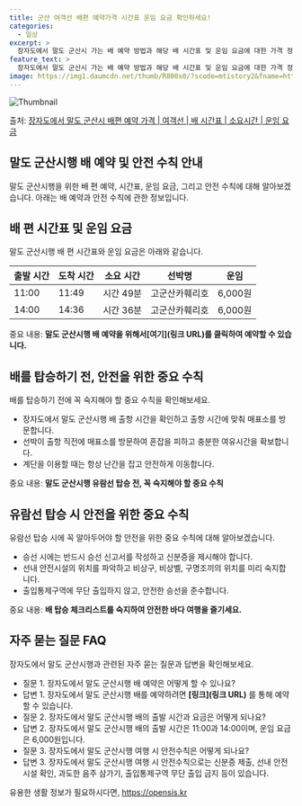 ```yaml
---
title: 군산 여객선 배편 예약가격 시간표 운임 요금 확인하세요!
categories:
  - 일상
excerpt: >
  장자도에서 말도 군산시 가는 배 예약 방법과 해당 배 시간표 및 운임 요금에 대한 가격 정보를 안내 드리겠습니다. 안전하고 재밋는 말도 군산시행 여행을 위해 아래 정보 참고하시기 바랍니다. 말도 군산시행 배편 예약하기 👈 클릭장자도에서 말도 군산시행 배 시간표출발 시간도착 시간소요 시간선박명요금11:0011:490시간 49분고군산카훼리호6,000원14:0014:360시간 36분고군산카훼리호6,000원말도 군산시행 배편 예약하기 👈 클릭장자도에서 말도 군산시행 여객선 탑승 시 이용수칙장자도에서 말도 군산시행 배를 탑승하기 전 꼭 숙지해야 할 사항들이 있습니다. 중요 내용: 1) 장자도에서 말도 군산시행 배 출항 시간을 확인하고 출항 시간에 맞춰 매표소를 방문합니다. 2) 선박이 출항 직전에 매표소를 방문하..
feature_text: >
  장자도에서 말도 군산시 가는 배 예약 방법과 해당 배 시간표 및 운임 요금에 대한 가격 정보를 안내 드리겠습니다. 안전하고 재밋는 말도 군산시행 여행을 위해 아래 정보 참고하시기 바랍니다. 말도 군산시행 배편 예약하기 👈 클릭장자도에서 말도 군산시행 배 시간표출발 시간도착 시간소요 시간선박명요금11:0011:490시간 49분고군산카훼리호6,000원14:0014:360시간 36분고군산카훼리호6,000원말도 군산시행 배편 예약하기 👈 클릭장자도에서 말도 군산시행 여객선 탑승 시 이용수칙장자도에서 말도 군산시행 배를 탑승하기 전 꼭 숙지해야 할 사항들이 있습니다. 중요 내용: 1) 장자도에서 말도 군산시행 배 출항 시간을 확인하고 출항 시간에 맞춰 매표소를 방문합니다. 2) 선박이 출항 직전에 매표소를 방문하..
image: https://img1.daumcdn.net/thumb/R800x0/?scode=mtistory2&fname=https%3A%2F%2Fblog.kakaocdn.net%2Fdn%2FH4d2U%2FbtsHCtsNHy2%2Ff1VW6EaoyVCHNtv24zkEm1%2Fimg.webp
---
```


![Thumbnail](https://img1.daumcdn.net/thumb/R800x0/?scode=mtistory2&fname=https%3A%2F%2Fblog.kakaocdn.net%2Fdn%2FH4d2U%2FbtsHCtsNHy2%2Ff1VW6EaoyVCHNtv24zkEm1%2Fimg.webp)

<p>출처: <a href="https://opensis.kr/entry/%EC%9E%A5%EC%9E%90%EB%8F%84%EC%97%90%EC%84%9C-%EB%A7%90%EB%8F%84-%EA%B5%B0%EC%82%B0%EC%8B%9C-%EB%B0%B0%ED%8E%B8-%EC%98%88%EC%95%BD-%EA%B0%80%EA%B2%A9-%EC%97%AC%EA%B0%9D%EC%84%A0-%EB%B0%B0-%EC%8B%9C%EA%B0%84%ED%91%9C-%EC%86%8C%EC%9A%94%EC%8B%9C%EA%B0%84-%EC%9A%B4%EC%9E%84-%EC%9A%94%EA%B8%88" rel="dofollow">장자도에서 말도 군산시 배편 예약 가격 | 여객선 | 배 시간표 | 소요시간 | 운임 요금</a> </p>

## 말도 군산시행 배 예약 및 안전 수칙 안내



말도 군산시행을 위한 배 편 예약, 시간표, 운임 요금, 그리고 안전 수칙에 대해 알아보겠습니다. 아래는 배 예약과 안전 수칙에 관한
정보입니다.



## 배 편 시간표 및 운임 요금

말도 군산시행 배 편 시간표와 운임 요금은 아래와 같습니다.

출발 시간 | 도착 시간 | 소요 시간 | 선박명 | 운임  
---|---|---|---|---  
11:00 | 11:49 | 시간 49분 | 고군산카훼리호 | 6,000원  
14:00 | 14:36 | 시간 36분 | 고군산카훼리호 | 6,000원  
  


중요 내용: **말도 군산시행 배 예약을 위해서[여기](링크 URL)를 클릭하여 예약할 수 있습니다.**



## 배를 탑승하기 전, 안전을 위한 중요 수칙

배를 탑승하기 전에 꼭 숙지해야 할 중요 수칙을 확인해보세요.

  * 장자도에서 말도 군산시행 배 출항 시간을 확인하고 출항 시간에 맞춰 매표소를 방문합니다.
  * 선박이 출항 직전에 매표소를 방문하여 혼잡을 피하고 충분한 여유시간을 확보합니다.
  * 계단을 이용할 때는 항상 난간을 잡고 안전하게 이동합니다.



중요 내용: **말도 군산시행 유람선 탑승 전, 꼭 숙지해야 할 중요 수칙**



## 유람선 탑승 시 안전을 위한 중요 수칙

유람선 탑승 시에 꼭 알아두어야 할 안전을 위한 중요 수칙에 대해 알아보겠습니다.

  * 승선 시에는 반드시 승선 신고서를 작성하고 신분증을 제시해야 합니다.
  * 선내 안전시설의 위치를 파악하고 비상구, 비상벨, 구명조끼의 위치를 미리 숙지합니다.
  * 출입통제구역에 무단 출입하지 않고, 안전한 승선을 준수합니다.



중요 내용: **배 탑승 체크리스트를 숙지하여 안전한 바다 여행을 즐기세요.**



## 자주 묻는 질문 FAQ

장자도에서 말도 군산시행과 관련된 자주 묻는 질문과 답변을 확인해보세요.

  * 질문 1. 장자도에서 말도 군산시행 배 예약은 어떻게 할 수 있나요?
  * 답변 1. 장자도에서 말도 군산시행 배를 예약하려면 **[링크](링크 URL)** 를 통해 예약할 수 있습니다.
  * 질문 2. 장자도에서 말도 군산시행 배의 출발 시간과 요금은 어떻게 되나요?
  * 답변 2. 장자도에서 말도 군산시행 배의 출발 시간은 11:00과 14:00이며, 운임 요금은 6,000원입니다.
  * 질문 3. 장자도에서 말도 군산시행 여행 시 안전수칙은 어떻게 되나요?
  * 답변 3. 장자도에서 말도 군산시행 여행 시 안전수칙으로는 신분증 제출, 선내 안전시설 확인, 과도한 음주 삼가기, 출입통제구역 무단 출입 금지 등이 있습니다.



 

유용한 생활 정보가 필요하시다면, <a href="https://opensis.kr" rel="dofollow">https://opensis.kr</a>


